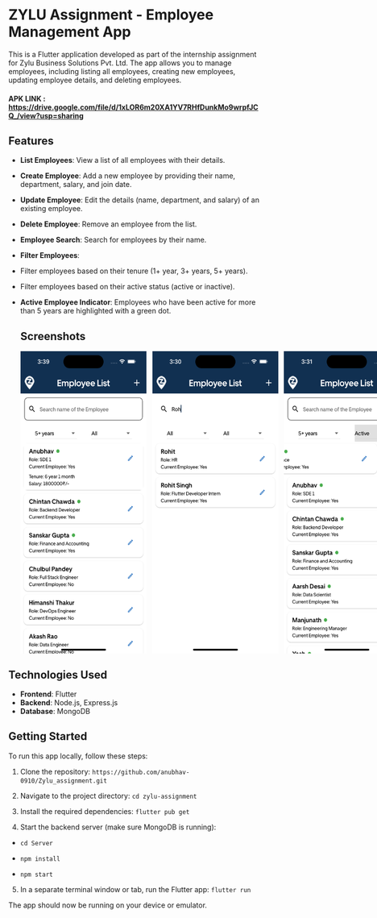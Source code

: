 # ZYLU Assignment - Employee Management App

This is a Flutter application developed as part of the internship assignment for Zylu Business Solutions Pvt. Ltd. The app allows you to manage employees, including listing all employees, creating new employees, updating employee details, and deleting employees.

#### APK LINK : https://drive.google.com/file/d/1xLOR6m20XA1YV7RHfDunkMo9wrpfJCQ_/view?usp=sharing

## Features

- **List Employees**: View a list of all employees with their details.
- **Create Employee**: Add a new employee by providing their name, department, salary, and join date.
- **Update Employee**: Edit the details (name, department, and salary) of an existing employee.
- **Delete Employee**: Remove an employee from the list.
- **Employee Search**: Search for employees by their name.
- **Filter Employees**:
 - Filter employees based on their tenure (1+ year, 3+ years, 5+ years).
 - Filter employees based on their active status (active or inactive).
- **Active Employee Indicator**: Employees who have been active for more than 5 years are highlighted with a green dot.

  ## Screenshots
   <div style="display: flex; flex-direction: row;">
   <img src = "https://github.com/anubhav-0910/Zylu_assignment/blob/master/assets/images/Simulator%20Screenshot%20-%20iPhone%2015%20-%202024-03-20%20at%2003.39.20.png" width="250" height="600">
   &nbsp;&nbsp;&nbsp;
   <img src = "https://github.com/anubhav-0910/Zylu_assignment/blob/master/assets/images/Simulator%20Screenshot%20-%20iPhone%2015%20-%202024-03-20%20at%2003.30.29.png" width="250" height="600">
   &nbsp;&nbsp;&nbsp;
    <img src = "https://github.com/anubhav-0910/Zylu_assignment/blob/master/assets/images/Simulator%20Screenshot%20-%20iPhone%2015%20-%202024-03-20%20at%2003.31.28.png" width="250" height="600">
   &nbsp;&nbsp;&nbsp;
   <img src = "https://github.com/anubhav-0910/Zylu_assignment/blob/master/assets/images/Simulator%20Screenshot%20-%20iPhone%2015%20-%202024-03-20%20at%2003.31.03.png" width="250" height="600">
   &nbsp;&nbsp;&nbsp;
     <img src = "https://github.com/anubhav-0910/Zylu_assignment/blob/master/assets/images/Simulator%20Screenshot%20-%20iPhone%2015%20-%202024-03-20%20at%2003.31.08.png" width="250" height="600">
   &nbsp;&nbsp;&nbsp;
     <img src = "https://github.com/anubhav-0910/Zylu_assignment/blob/master/assets/images/Simulator%20Screenshot%20-%20iPhone%2015%20-%202024-03-20%20at%2003.31.12.png" width="250" height="600">
   &nbsp;&nbsp;&nbsp;
     
   </div>

## Technologies Used

- **Frontend**: Flutter
- **Backend**: Node.js, Express.js
- **Database**: MongoDB

## Getting Started

To run this app locally, follow these steps:

1. Clone the repository:
   `https://github.com/anubhav-0910/Zylu_assignment.git`
   
2. Navigate to the project directory:
   `cd zylu-assignment`
   
3. Install the required dependencies:
   `flutter pub get`

4. Start the backend server (make sure MongoDB is running):
-  `cd Server`

-  `npm install`
   
-  `npm start`

5. In a separate terminal window or tab, run the Flutter app:
   `flutter run`

The app should now be running on your device or emulator.


